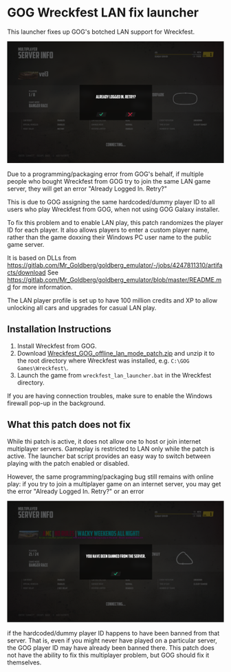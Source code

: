 GOG Wreckfest LAN fix launcher
==============================

This launcher fixes up GOG's botched LAN support for Wreckfest.

<img src='already_logged_in.png'>

Due to a programming/packaging error from GOG's behalf, if multiple people who bought Wreckfest from GOG try to join the same LAN game server, they will get an error "Already Logged In. Retry?"

This is due to GOG assigning the same hardcoded/dummy player ID to all users who play Wreckfest from GOG, when not using GOG Galaxy installer.

To fix this problem and to enable LAN play, this patch randomizes the player ID for each player. It also allows players to enter a custom player name, rather than the game doxxing their Windows PC user name to the public game server.

It is based on DLLs from https://gitlab.com/Mr_Goldberg/goldberg_emulator/-/jobs/4247811310/artifacts/download
See https://gitlab.com/Mr_Goldberg/goldberg_emulator/blob/master/README.md for more information.

The LAN player profile is set up to have 100 million credits and XP to allow unlocking all cars
and upgrades for casual LAN play.

Installation Instructions
-------------------------

1. Install Wreckfest from GOG.
2. Download [Wreckfest_GOG_offline_lan_mode_patch.zip](https://github.com/juj/Wreckfest_GOG_offline_lan_mode_patch/raw/main/zip/Wreckfest_GOG_offline_lan_mode_patch.zip) and unzip it to the root directory where Wreckfest was installed, e.g. `C:\GOG Games\Wreckfest\`.
3. Launch the game from `wreckfest_lan_launcher.bat` in the Wreckfest directory.

If you are having connection troubles, make sure to enable the Windows firewall pop-up in the background.

What this patch does not fix
----------------------------

While thi patch is active, it does not allow one to host or join internet multiplayer servers. Gameplay is restricted to LAN only while the patch is active. The launcher bat script provides an easy way to switch between playing with the patch enabled or disabled.

However, the same programming/packaging bug still remains with online play: if you try to join a multiplayer game on an internet server, you may get the error "Already Logged In. Retry?" or an error

<img src='you_have_been_banned_from_server.png'>

if the hardcoded/dummy player ID happens to have been banned from that server. That is, even if you might never have played on a particular server, the GOG player ID may have already been banned there. This patch does not have the ability to fix this multiplayer problem, but GOG should fix it themselves.